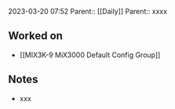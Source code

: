 2023-03-20 07:52
Parent:: [[Daily]] 
Parent:: xxxx





## Worked on

- [[MIX3K-9 MiX3000 Default Config Group]]

## Notes

- xxx





